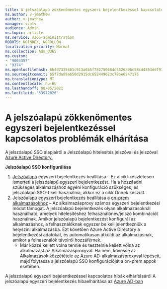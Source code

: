 ```yaml
---
title: A jelszóalapú zökkenőmentes egyszeri bejelentkezéssel kapcsolatos problémák elhárítása
ms.author: v-jmathew
author: v-jmathew
manager: scotv
audience: Admin
ms.topic: article
ms.service: o365-administration
ROBOTS: NOINDEX, NOFOLLOW
localization_priority: Normal
ms.collection: Adm_O365
ms.custom:
- "9004357"
- "9374"
ms.openlocfilehash: 6b4d7335461c913a6b5f782756684c5526a96c58c44853ddf9154aa51607bd4a
ms.sourcegitcommit: b5f7da89a650d2915dc652449623c78be6247175
ms.translationtype: MT
ms.contentlocale: hu-HU
ms.lasthandoff: 08/05/2021
ms.locfileid: "53972826"
---
```

# <a name="troubleshoot-password-based-seamless-single-sign-on-sso-issues"></a>A jelszóalapú zökkenőmentes egyszeri bejelentkezéssel kapcsolatos problémák elhárítása

A jelszóalapú SSO alapjairól a Jelszóalapú hitelesítés jelszóval és jelszóval [Azure Active Directory.](https://docs.microsoft.com/azure/active-directory/fundamentals/auth-password-based-sso)

**Jelszóalapú SSO konfigurálása**

1. [Jelszóalapú](https://docs.microsoft.com/azure/active-directory/manage-apps/configure-password-single-sign-on-non-gallery-applications) egyszeri bejelentkezés beállítása – Ez a cikk részletesen ismerteti a jelszóalapú egyszeri bejelentkezést. Ha a hozzáadni szükséges alkalmazáshoz egyéni konfiguráció szükséges, és jelszóalapú SSO-t kell használnia, akkor ez a cikk Önnek készült.
2. Jelszóalapú egyszeri bejelentkezés beállítása a [on-prem alkalmazásokhoz](https://docs.microsoft.com/azure/active-directory/manage-apps/application-proxy-configure-single-sign-on-password-vaulting) – Az alkalmazásproxy számos egyszeri bejelentkezési módot támogat. A jelszóalapú bejelentkezés olyan alkalmazásoknál használható, amelyek hitelesítéshez felhasználónév/jelszó kombinációt használnak. Amikor jelszóalapú bejelentkezést konfigurál az alkalmazáshoz, a felhasználóknak egyszer be kell jelentkezniük a helyszíni alkalmazásba. Ezt követően Azure Active Directory a bejelentkezési adatokat, és automatikusan átküldi az alkalmazásnak, amikor a felhasználók távolról hozzáférnek.
    - Már közzé kellett volna tennie és tesztelnie kellett volna az alkalmazást az Alkalmazásproxyval. Ha nem, kövesse az Alkalmazások közzététele az Azure AD-alkalmazásproxyval lépéseit, majd folytassa a jelszóalapú SSO konfigurációját a on-prem appok esetében. [](https://docs.microsoft.com/azure/active-directory/manage-apps/application-proxy-add-on-premises-application)

A jelszóalapú egyszeri bejelentkezéssel kapcsolatos hibák elhárításáról A jelszóalapú egyszeri bejelentkezés hibaelhárítása az [Azure AD-ban](https://docs.microsoft.com/azure/active-directory/manage-apps/troubleshoot-password-based-sso)

